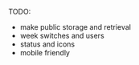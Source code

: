 TODO:

- make public storage and retrieval
- week switches and users
- status and icons
- mobile friendly